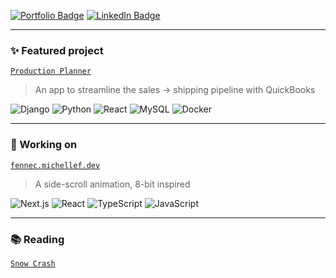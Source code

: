 [![Portfolio Badge](https://img.shields.io/badge/Portfolio-74aa9c?style=for-the-badge)](https://michellef.dev)
[![LinkedIn Badge](https://img.shields.io/badge/LinkedIn-0077B5?style=for-the-badge&logo=linkedin&logoColor=white)](https://www.linkedin.com/in/mflandin/)

---

### ✨ Featured project  
[`Production Planner`](https://github.com/michellevit/Production-Planner)
> An app to streamline the sales → shipping pipeline with QuickBooks

![Django](https://img.shields.io/badge/django-0c4a30)
![Python](https://img.shields.io/badge/python-ffdb4f)
![React](https://img.shields.io/badge/react-61dafb)
![MySQL](https://img.shields.io/badge/mysql-ffa518)
![Docker](https://img.shields.io/badge/docker-0091e2)

---

### 🦊 Working on
[`fennec.michellef.dev`](https://fennec.michellef.dev) 
> A side-scroll animation, 8-bit inspired

![Next.js](https://img.shields.io/badge/next.js-black)
![React](https://img.shields.io/badge/react-61dafb)
![TypeScript](https://img.shields.io/badge/typescript-3178C6)
![JavaScript](https://img.shields.io/badge/javascript-F7DF1E)

---

### 📚 Reading  
[`Snow Crash`](https://www.goodreads.com/book/show/61240297-snow-crash)   
